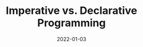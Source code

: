 ---
date: 2022-01-03
draft: true
publisher: uidotdev
tags:
  - videos
  - development
target_url: https://www.youtube.com/watch?v=E7Fbf7R3x6I
title: Imperative vs. Declarative Programming
---